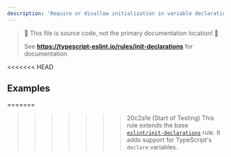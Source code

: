 ```yaml
---
description: 'Require or disallow initialization in variable declarations.'
---
```


> 🛑 This file is source code, not the primary documentation location! 🛑
>
> See **https://typescript-eslint.io/rules/init-declarations** for documentation.

<<<<<<< HEAD
## Examples

=======
>>>>>>> 20c2a1e (Start of Testing)
This rule extends the base [`eslint/init-declarations`](https://eslint.org/docs/rules/init-declarations) rule.
It adds support for TypeScript's `declare` variables.
